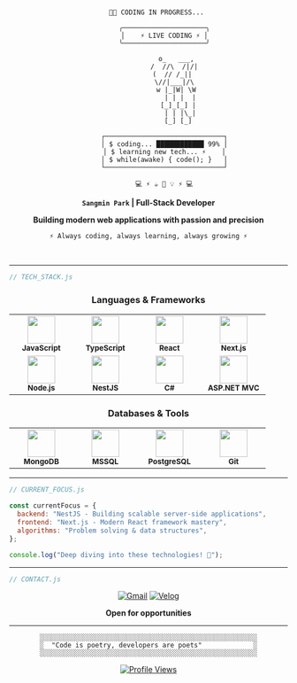 <div align="center">

<br>

```
    👨‍💻 CODING IN PROGRESS...

        ╭─────────────────────╮
        │    ⚡ LIVE CODING ⚡ │
        ╰─────────────────────╯

              o_   ___,
             /  //\  /|/|
            (  // /_||
             \//|___|/\
              w |_|W| \W
                | | |  |
               [_]_[_] |
                | | |\_|
               [_] [_]

        ┌──────────────────────────────┐
        │ $ coding... ████████████ 99% │
        │ $ learning new tech... ⚡    │
        │ $ while(awake) { code(); }   │
        └──────────────────────────────┘

        💻 ⚡ ☕ 🚀 💡 ⚡ 💻
```

**`Sangmin Park` | Full-Stack Developer**

**Building modern web applications with passion and precision**

`⚡ Always coding, always learning, always growing ⚡`

<br>

</div>

---

```javascript
// TECH_STACK.js
```

<div align="center">

### **Languages & Frameworks**

<table>
<tr>
<td align="center" width="100">
<img src="https://cdn.jsdelivr.net/gh/devicons/devicon/icons/javascript/javascript-original.svg" width="50" height="50"/>
<br><sub><b>JavaScript</b></sub>
</td>
<td align="center" width="100">
<img src="https://cdn.jsdelivr.net/gh/devicons/devicon/icons/typescript/typescript-original.svg" width="50" height="50"/>
<br><sub><b>TypeScript</b></sub>
</td>
<td align="center" width="100">
<img src="https://cdn.jsdelivr.net/gh/devicons/devicon/icons/react/react-original.svg" width="50" height="50"/>
<br><sub><b>React</b></sub>
</td>
<td align="center" width="100">
<img src="https://cdn.jsdelivr.net/gh/devicons/devicon/icons/nextjs/nextjs-original.svg" width="50" height="50"/>
<br><sub><b>Next.js</b></sub>
</td>
</tr>
<tr>
<td align="center" width="100">
<img src="https://cdn.jsdelivr.net/gh/devicons/devicon/icons/nodejs/nodejs-original.svg" width="50" height="50"/>
<br><sub><b>Node.js</b></sub>
</td>
<td align="center" width="100">
<img src="https://nestjs.com/img/logo-small.svg" width="50" height="50"/>
<br><sub><b>NestJS</b></sub>
</td>
<td align="center" width="100">
<img src="https://cdn.jsdelivr.net/gh/devicons/devicon/icons/csharp/csharp-original.svg" width="50" height="50"/>
<br><sub><b>C#</b></sub>
</td>
<td align="center" width="100">
<img src="https://cdn.jsdelivr.net/gh/devicons/devicon/icons/dot-net/dot-net-original.svg" width="50" height="50"/>
<br><sub><b>ASP.NET MVC</b></sub>
</td>
</tr>
</table>

### **Databases & Tools**

<table>
<tr>
<td align="center" width="100">
<img src="https://cdn.jsdelivr.net/gh/devicons/devicon/icons/mongodb/mongodb-original.svg" width="50" height="50"/>
<br><sub><b>MongoDB</b></sub>
</td>
<td align="center" width="100">
<img src="https://cdn.jsdelivr.net/gh/devicons/devicon/icons/microsoftsqlserver/microsoftsqlserver-plain.svg" width="50" height="50"/>
<br><sub><b>MSSQL</b></sub>
</td>
<td align="center" width="100">
<img src="https://cdn.jsdelivr.net/gh/devicons/devicon/icons/postgresql/postgresql-original.svg" width="50" height="50"/>
<br><sub><b>PostgreSQL</b></sub>
</td>
<td align="center" width="100">
<img src="https://cdn.jsdelivr.net/gh/devicons/devicon/icons/git/git-original.svg" width="50" height="50"/>
<br><sub><b>Git</b></sub>
</td>
</tr>
</table>

</div>

---

```javascript
// CURRENT_FOCUS.js

const currentFocus = {
  backend: "NestJS - Building scalable server-side applications",
  frontend: "Next.js - Modern React framework mastery",
  algorithms: "Problem solving & data structures",
};

console.log("Deep diving into these technologies! 🎯");
```

---

```javascript
// CONTACT.js
```

<div align="center">

[![Gmail](https://img.shields.io/badge/Gmail-D14836?style=for-the-badge&logo=gmail&logoColor=white)](mailto:nambawon1@gmail.com)
[![Velog](https://img.shields.io/badge/Velog-20C997?style=for-the-badge&logo=velog&logoColor=white)](https://velog.io/@vekkary)

**Open for opportunities**

</div>

---

<div align="center">

```
░░░░░░░░░░░░░░░░░░░░░░░░░░░░░░░░░░░░░░░░░░░░░░░░░░░░░░░
░  "Code is poetry, developers are poets"             ░
░░░░░░░░░░░░░░░░░░░░░░░░░░░░░░░░░░░░░░░░░░░░░░░░░░░░░░░
```

[![Profile Views](https://komarev.com/ghpvc/?username=gkkary3&style=flat-square&color=blue)](https://github.com/gkkary3)

</div>

```

```
